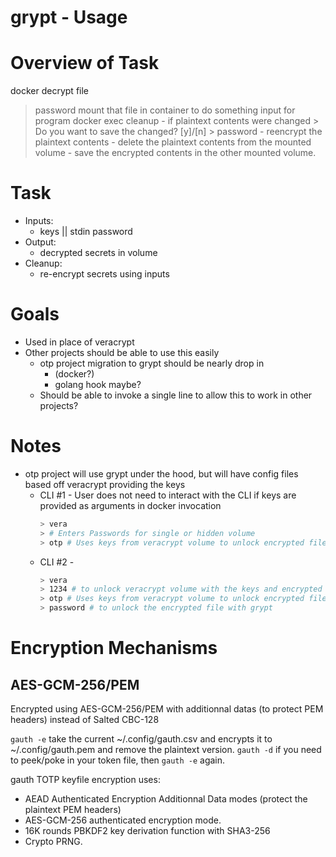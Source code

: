 # grypt - Usage

# Overview of Task
docker decrypt file
> password
mount that file in container to do something
> input for program
docker exec cleanup
    - if plaintext contents were changed
        > Do you want to save the changed? [y]/[n]
        > password
    - reencrypt the plaintext contents
    - delete the plaintext contents from the mounted volume
    - save the encrypted contents in the other mounted volume.

# Task
  * Inputs:
    * keys || stdin password
  * Output:
    * decrypted secrets in volume
  * Cleanup:
    * re-encrypt secrets using inputs

# Goals
  * Used in place of veracrypt
  * Other projects should be able to use this easily
    * otp project migration to grypt should be nearly drop in
        * (docker?)
        * golang hook maybe?
    * Should be able to invoke a single line to allow this to work in other projects?

# Notes
  * otp project will use grypt under the hood, but will have config files based off veracrypt providing the keys
    * CLI #1 - User does not need to interact with the CLI if keys are provided as arguments in docker invocation
        ```bash
        > vera
        > # Enters Passwords for single or hidden volume
        > otp # Uses keys from veracrypt volume to unlock encrypted files
        ```
    * CLI #2 -
        ```bash
        > vera
        > 1234 # to unlock veracrypt volume with the keys and encrypted files
        > otp # Uses keys from veracrypt volume to unlock encrypted files
        > password # to unlock the encrypted file with grypt
        ```



# Encryption Mechanisms

## AES-GCM-256/PEM
Encrypted using AES-GCM-256/PEM with additionnal datas (to protect PEM headers) instead of Salted CBC-128

`gauth -e` take the current ~/.config/gauth.csv and encrypts it to ~/.config/gauth.pem and remove the plaintext version.
`gauth -d` if you need to peek/poke in your token file, then `gauth -e` again.

gauth TOTP keyfile encryption uses:
  - AEAD Authenticated Encryption Additionnal Data modes (protect the plaintext PEM headers)
  - AES-GCM-256 authenticated encryption mode.
  - 16K rounds PBKDF2 key derivation function with SHA3-256
  - Crypto PRNG.